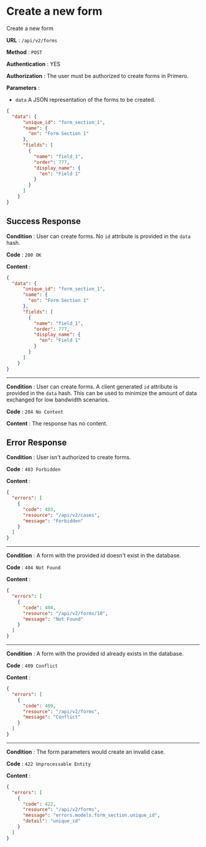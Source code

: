 <!-- Copyright (c) 2014 - 2023 UNICEF. All rights reserved. -->

# Create a new form

Create a new form

**URL** : `/api/v2/forms`

**Method** : `POST`

**Authentication** : YES

**Authorization** : The user must be authorized to create forms in Primero.

**Parameters** :

* `data` A JSON representation of the forms to be created.
```json
{
  "data": {
      "unique_id": "form_section_1",
      "name": {
        "en": "Form Section 1"
      },
      "fields": [
        {
          "name": "field_1",
          "order": 777,
          "display_name": {
            "en": "Field 1"
          }
        }
      ]
    }
}
```

## Success Response

**Condition** : User can create forms.
No `id` attribute is provided in the `data` hash.

**Code** : `200 OK`

**Content** :

```json
{
  "data": {
      "unique_id": "form_section_1",
      "name": {
        "en": "Form Section 1"
      },
      "fields": [
        {
          "name": "field_1",
          "order": 777,
          "display_name": {
            "en": "Field 1"
          }
        }
      ]
    }
}
```

---

**Condition** : User can create forms.
A client generated `id` attribute is provided in the `data` hash.
This can be used to minimize the amount of data exchanged for low bandwidth scenarios.

**Code** : `204 No Content`

**Content** : The response has no content.

## Error Response

**Condition** : User isn't authorized to create forms.

**Code** : `403 Forbidden`

**Content** :

```json
{
  "errors": [
    {
      "code": 403,
      "resource": "/api/v2/cases",
      "message": "Forbidden"
    }
  ]
}
```

---

**Condition** : A form with the provided id doesn't exist in the database.

**Code** : `404 Not Found`

**Content** :

```json
{
  "errors": [
    {
      "code": 404,
      "resource": "/api/v2/forms/10",
      "message": "Not Found"
    }
  ]
}
```

---

**Condition** : A form with the provided id already exists in the database.

**Code** : `409 Conflict`

**Content** :

```json
{
  "errors": [
    {
      "code": 409,
      "resource": "/api/v2/forms",
      "message": "Conflict"
    }
  ]
}
```

---

**Condition** : The form parameters would create an invalid case.

**Code** : `422 Unprocessable Entity`

**Content** :

```json
{
  "errors": [
    {
      "code": 422,
      "resource": "/api/v2/forms",
      "message": "errors.models.form_section.unique_id",
      "detail": "unique_id"
    }
  ]
}
```
